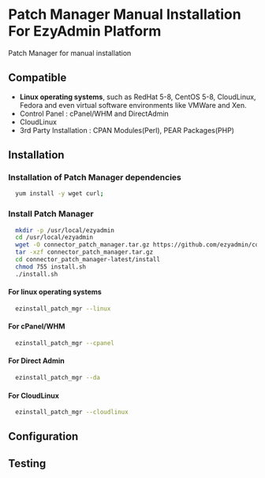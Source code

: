 # Patch Manager Manual Installation For EzyAdmin Platform

Patch Manager for manual installation

## Compatible

- **Linux operating systems**, such as RedHat 5-8, CentOS 5-8, CloudLinux, Fedora and even virtual software environments like VMWare and Xen.
- Control Panel : cPanel/WHM and DirectAdmin
- CloudLinux
- 3rd Party Installation : CPAN Modules(Perl), PEAR Packages(PHP)

## Installation

### Installation of Patch Manager dependencies

  ```bash
    yum install -y wget curl;
  ```

### Install Patch Manager

  ```bash
    mkdir -p /usr/local/ezyadmin
    cd /usr/local/ezyadmin
    wget -O connector_patch_manager.tar.gz https://github.com/ezyadmin/connector_patch_manager/archive/latest.tar.gz
    tar -xzf connector_patch_manager.tar.gz
    cd connector_patch_manager-latest/install
    chmod 755 install.sh
    ./install.sh
  ```

#### For linux operating systems

  ```bash
    ezinstall_patch_mgr --linux
  ```

#### For cPanel/WHM

  ```bash
    ezinstall_patch_mgr --cpanel
  ```

#### For Direct Admin

  ```bash
    ezinstall_patch_mgr --da
  ```

#### For CloudLinux

  ```bash
    ezinstall_patch_mgr --cloudlinux
  ```

## Configuration
  
## Testing
  